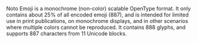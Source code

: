 Noto Emoji is a monochrome (non-color) scalable OpenType format. It only contains about 25% of all encoded emoji (887), and is intended for limited use in print publications, on monochrome displays, and in other scenarios where multiple colors cannot be reproduced. It contains 888 glyphs, and supports 887 characters from 11 Unicode blocks.
